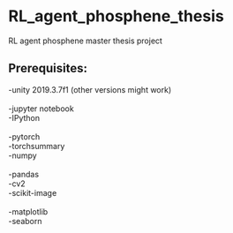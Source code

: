 # RL_agent_phosphene_thesis
RL agent phosphene master thesis project

## Prerequisites:
-unity 2019.3.7f1 (other versions might work) \
\
-jupyter notebook \
-IPython \
\
-pytorch \
-torchsummary \
-numpy \
\
-pandas \
-cv2 \
-scikit-image \
\
-matplotlib \
-seaborn 
